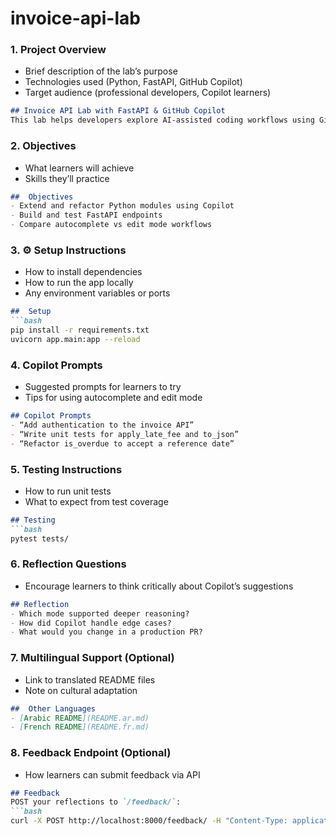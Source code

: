 # invoice-api-lab


### 1. Project Overview
- Brief description of the lab’s purpose  
- Technologies used (Python, FastAPI, GitHub Copilot)  
- Target audience (professional developers, Copilot learners)

```md
## Invoice API Lab with FastAPI & GitHub Copilot
This lab helps developers explore AI-assisted coding workflows using GitHub Copilot. You'll build and test a FastAPI-based invoice processor, refactor Python modules, and compare autocomplete vs edit mode.
```

### 2. Objectives
- What learners will achieve  
- Skills they’ll practice

```md
##  Objectives
- Extend and refactor Python modules using Copilot
- Build and test FastAPI endpoints
- Compare autocomplete vs edit mode workflows
```

### 3. ⚙️ Setup Instructions
- How to install dependencies  
- How to run the app locally  
- Any environment variables or ports

```md
##  Setup
```bash
pip install -r requirements.txt
uvicorn app.main:app --reload
```

### 4. Copilot Prompts
- Suggested prompts for learners to try  
- Tips for using autocomplete and edit mode

```md
## Copilot Prompts
- “Add authentication to the invoice API”
- “Write unit tests for apply_late_fee and to_json”
- “Refactor is_overdue to accept a reference date”
```

### 5. Testing Instructions
- How to run unit tests  
- What to expect from test coverage

```md
## Testing
```bash
pytest tests/
```
### 6. Reflection Questions
- Encourage learners to think critically about Copilot’s suggestions

```md
## Reflection
- Which mode supported deeper reasoning?
- How did Copilot handle edge cases?
- What would you change in a production PR?
```

### 7. Multilingual Support (Optional)
- Link to translated README files  
- Note on cultural adaptation

```md
##  Other Languages
- [Arabic README](README.ar.md)
- [French README](README.fr.md)
```

### 8. Feedback Endpoint (Optional)
- How learners can submit feedback via API

```md
## Feedback
POST your reflections to `/feedback/`:
```bash
curl -X POST http://localhost:8000/feedback/ -H "Content-Type: application/json" -d '{"copilot_used": true, "insights": "Edit mode helped me refactor faster."}'
```


